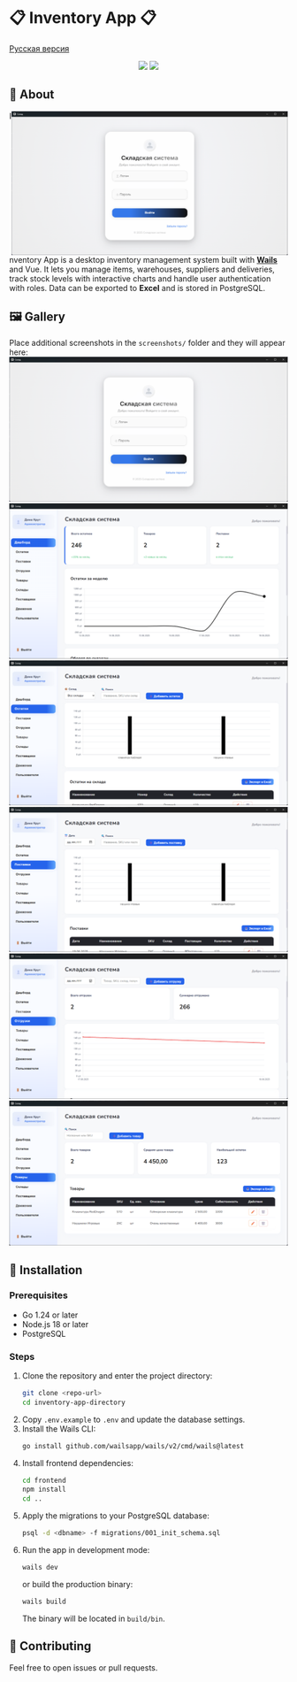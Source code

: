 # :clipboard: Inventory App :clipboard:

[Русская версия](README.ru.md)

<!-- BADGES -->
<p align="center">
  <img src="https://img.shields.io/github/languages/count/Zproger/bspwm-dotfiles?style=for-the-badge">
  <img src="https://img.shields.io/github/repo-size/Zproger/bspwm-dotfiles?style=for-the-badge">
</p>

## :blue_book: About

<img src="screenshots/main.png" alt="main" align="right" width="500px">

Inventory App is a desktop inventory management system built with [**Wails**](https://wails.io/) and Vue. It lets you manage items, warehouses, suppliers and deliveries, track stock levels with interactive charts and handle user authentication with roles. Data can be exported to **Excel** and is stored in PostgreSQL.

## 🖼️ Gallery
Place additional screenshots in the `screenshots/` folder and they will appear here:
![gallery1](screenshots/1.png)
![gallery2](screenshots/2.png)
![gallery3](screenshots/3.png)
![gallery4](screenshots/4.png)
![gallery5](screenshots/5.png)
![gallery6](screenshots/6.png)

## :blue_book: Installation

### Prerequisites
- Go 1.24 or later
- Node.js 18 or later
- PostgreSQL

### Steps
1. Clone the repository and enter the project directory:
   ```bash
   git clone <repo-url>
   cd inventory-app-directory
   ```
2. Copy `.env.example` to `.env` and update the database settings.
3. Install the Wails CLI:
   ```bash
   go install github.com/wailsapp/wails/v2/cmd/wails@latest
   ```
4. Install frontend dependencies:
   ```bash
   cd frontend
   npm install
   cd ..
   ```
5. Apply the migrations to your PostgreSQL database:
   ```bash
   psql -d <dbname> -f migrations/001_init_schema.sql
   ```
6. Run the app in development mode:
   ```bash
   wails dev
   ```
   or build the production binary:
   ```bash
   wails build
   ```
   The binary will be located in `build/bin`.

## :moyai: Contributing
Feel free to open issues or pull requests.

